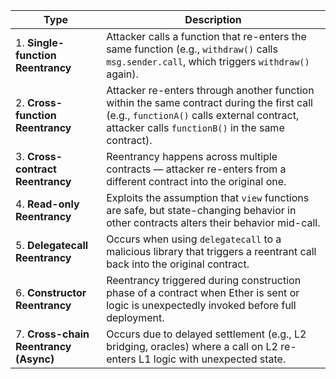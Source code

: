 | Type                                  | Description                                                                                                                                                                                  |
| ------------------------------------- | -------------------------------------------------------------------------------------------------------------------------------------------------------------------------------------------- |
| 1. **Single-function Reentrancy**     | Attacker calls a function that re-enters the same function (e.g., `withdraw()` calls `msg.sender.call`, which triggers `withdraw()` again).                                                  |
| 2. **Cross-function Reentrancy**      | Attacker re-enters through another function within the same contract during the first call (e.g., `functionA()` calls external contract, attacker calls `functionB()` in the same contract). |
| 3. **Cross-contract Reentrancy**      | Reentrancy happens across multiple contracts — attacker re-enters from a different contract into the original one.                                                                           |
| 4. **Read-only Reentrancy**           | Exploits the assumption that `view` functions are safe, but state-changing behavior in other contracts alters their behavior mid-call.                                                       |
| 5. **Delegatecall Reentrancy**        | Occurs when using `delegatecall` to a malicious library that triggers a reentrant call back into the original contract.                                                                      |
| 6. **Constructor Reentrancy**         | Reentrancy triggered during construction phase of a contract when Ether is sent or logic is unexpectedly invoked before full deployment.                                                     |
| 7. **Cross-chain Reentrancy (Async)** | Occurs due to delayed settlement (e.g., L2 bridging, oracles) where a call on L2 re-enters L1 logic with unexpected state.                                                                   |

